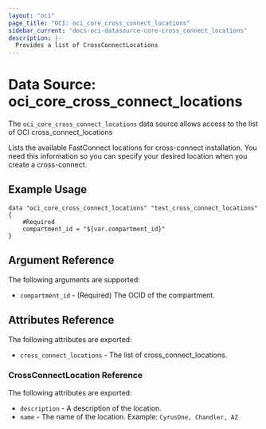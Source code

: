 ```yaml
---
layout: "oci"
page_title: "OCI: oci_core_cross_connect_locations"
sidebar_current: "docs-oci-datasource-core-cross_connect_locations"
description: |-
  Provides a list of CrossConnectLocations
---
```


# Data Source: oci_core_cross_connect_locations
The `oci_core_cross_connect_locations` data source allows access to the list of OCI cross_connect_locations

Lists the available FastConnect locations for cross-connect installation. You need
this information so you can specify your desired location when you create a cross-connect.


## Example Usage

```hcl
data "oci_core_cross_connect_locations" "test_cross_connect_locations" {
	#Required
	compartment_id = "${var.compartment_id}"
}
```

## Argument Reference

The following arguments are supported:

* `compartment_id` - (Required) The OCID of the compartment.


## Attributes Reference

The following attributes are exported:

* `cross_connect_locations` - The list of cross_connect_locations.

### CrossConnectLocation Reference

The following attributes are exported:

* `description` - A description of the location.
* `name` - The name of the location.  Example: `CyrusOne, Chandler, AZ` 

